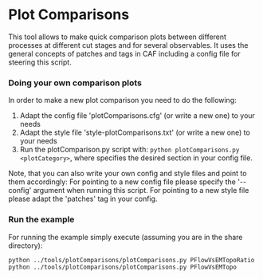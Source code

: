 # Plot Comparisons
This tool allows to make quick comparison plots between different processes at different
cut stages and for several observables. It uses the general concepts of patches and tags
in CAF including a config file for steering this script.

### Doing your own comparison plots

In order to make a new plot comparison you need to do the following:

   1. Adapt the config file 'plotComparisons.cfg' (or write a new one) to your needs
   2. Adapt the style file 'style-plotComparisons.txt' (or write a new one) to your needs
   3. Run the plotComparison.py script with:
       `python plotComparisons.py <plotCategory>`,
       where <plotCategory> specifies the desired section in your config file.

Note, that you can also write your own config and style files and point to them accordingly:
For pointing to a new config file please specify the '--config' argument when running this script.
For pointing to a new style file please adapt the 'patches' tag in your config.

### Run the example
For running the example simply execute (assuming you are in the share directory):

```bash
python ../tools/plotComparisons/plotComparisons.py PFlowVsEMTopoRatio
python ../tools/plotComparisons/plotComparisons.py PFlowVsEMTopo
```
